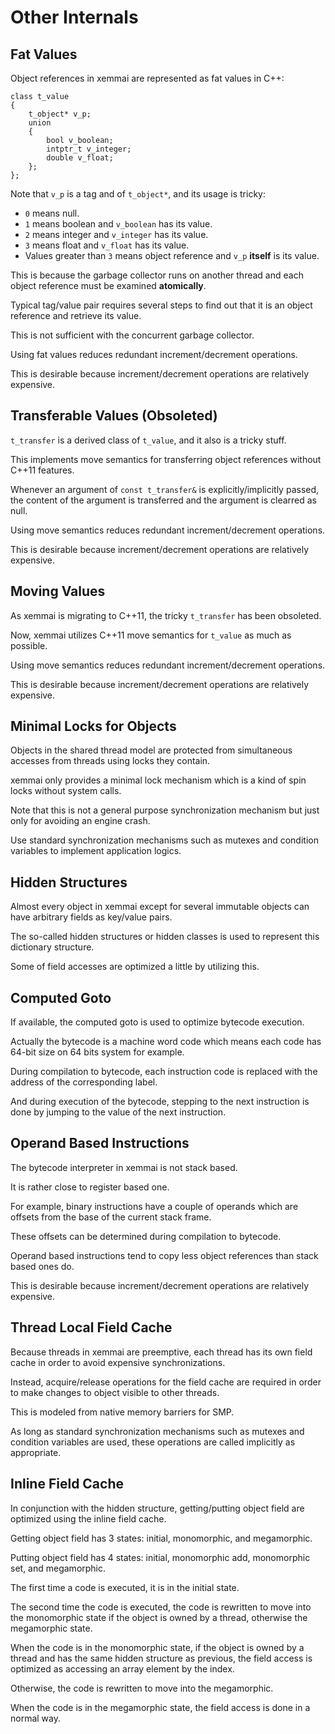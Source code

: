 # Other Internals

## Fat Values

Object references in xemmai are represented as fat values in C++:

    class t_value
    {
        t_object* v_p;
        union
        {
            bool v_boolean;
            intptr_t v_integer;
            double v_float;
        };
    };

Note that `v_p` is a tag and of `t_object*`, and its usage is tricky:

 * `0` means null.
 * `1` means boolean and `v_boolean` has its value.
 * `2` means integer and `v_integer` has its value.
 * `3` means float and `v_float` has its value.
 * Values greater than `3` means object reference and `v_p` **itself** is its value.

This is because the garbage collector runs on another thread and each object reference must be examined **atomically**.

Typical tag/value pair requires several steps to find out that it is an object reference and retrieve its value.

This is not sufficient with the concurrent garbage collector.

Using fat values reduces redundant increment/decrement operations.

This is desirable because increment/decrement operations are relatively expensive.

## Transferable Values (Obsoleted)

`t_transfer` is a derived class of `t_value`, and it also is a tricky stuff.

This implements move semantics for transferring object references without C++11 features.

Whenever an argument of `const t_transfer&` is explicitly/implicitly passed, the content of the argument is transferred and the argument is clearred as null.

Using move semantics reduces redundant increment/decrement operations.

This is desirable because increment/decrement operations are relatively expensive.

## Moving Values

As xemmai is migrating to C++11, the tricky `t_transfer` has been obsoleted.

Now, xemmai utilizes C++11 move semantics for `t_value` as much as possible.

Using move semantics reduces redundant increment/decrement operations.

This is desirable because increment/decrement operations are relatively expensive.

## Minimal Locks for Objects

Objects in the shared thread model are protected from simultaneous accesses from threads using locks they contain.

xemmai only provides a minimal lock mechanism which is a kind of spin locks without system calls.

Note that this is not a general purpose synchronization mechanism but just only for avoiding an engine crash.

Use standard synchronization mechanisms such as mutexes and condition variables to implement application logics.

## Hidden Structures

Almost every object in xemmai except for several immutable objects can have arbitrary fields as key/value pairs.

The so-called hidden structures or hidden classes is used to represent this dictionary structure.

Some of field accesses are optimized a little by utilizing this.

## Computed Goto

If available, the computed goto is used to optimize bytecode execution.

Actually the bytecode is a machine word code which means each code has 64-bit size on 64 bits system for example.

During compilation to bytecode, each instruction code is replaced with the address of the corresponding label.

And during execution of the bytecode, stepping to the next instruction is done by jumping to the value of the next instruction.

## Operand Based Instructions

The bytecode interpreter in xemmai is not stack based.

It is rather close to register based one.

For example, binary instructions have a couple of operands which are offsets from the base of the current stack frame.

These offsets can be determined during compilation to bytecode.

Operand based instructions tend to copy less object references than stack based ones do.

This is desirable because increment/decrement operations are relatively expensive.

## Thread Local Field Cache

Because threads in xemmai are preemptive, each thread has its own field cache in order to avoid expensive synchronizations.

Instead, acquire/release operations for the field cache are required in order to make changes to object visible to other threads.

This is modeled from native memory barriers for SMP.

As long as standard synchronization mechanisms such as mutexes and condition variables are used, these operations are called implicitly as appropriate.

## Inline Field Cache

In conjunction with the hidden structure, getting/putting object field are optimized using the inline field cache.

Getting object field has 3 states: initial, monomorphic, and megamorphic.

Putting object field has 4 states: initial, monomorphic add, monomorphic set, and megamorphic.

The first time a code is executed, it is in the initial state.

The second time the code is executed, the code is rewritten to move into the monomorphic state if the object is owned by a thread, otherwise the megamorphic state.

When the code is in the monomorphic state, if the object is owned by a thread and has the same hidden structure as previous, the field access is optimized as accessing an array element by the index.

Otherwise, the code is rewritten to move into the megamorphic.

When the code is in the megamorphic state, the field access is done in a normal way.
